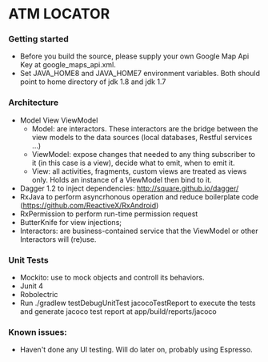 # ATM LOCATOR
### Getting started
- Before you build the source, please supply your own Google Map Api Key at google_maps_api.xml.
- Set JAVA_HOME8 and JAVA_HOME7 environment variables. Both should point to home directory of jdk 1.8 and jdk 1.7

### Architecture
- Model View ViewModel
    * Model: are interactors.  These interactors are the bridge between the view models to the data sources (local databases, Restful services ...)
    * ViewModel: expose changes that needed to any thing subscriber to it (in this case is a view), decide what to emit, when to emit it.
    * View: all activities, fragments, custom views are treated as views only. Holds an instance of a ViewModel then bind to it.
- Dagger 1.2 to inject dependencies: http://square.github.io/dagger/
- RxJava to perform asyncrhonous operation and reduce boilerplate code (https://github.com/ReactiveX/RxAndroid)
- RxPermission to perform run-time permission request
- ButterKnife for view injections;
- Interactors: are business-contained service that the ViewModel or other Interactors will (re)use.

### Unit Tests
- Mockito: use to mock objects and controll its behaviors.
- Junit 4
- Robolectric
- Run ./gradlew testDebugUnitTest jacocoTestReport to execute the tests and generate jacoco test report at app/build/reports/jacoco

### Known issues:
- Haven't done any UI testing.  Will do later on, probably using Espresso.
